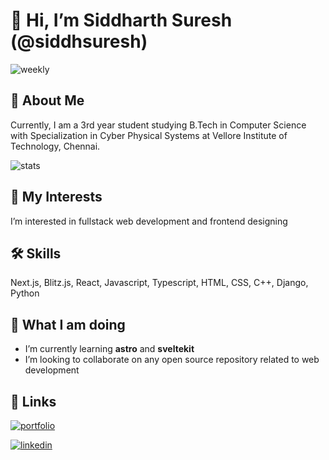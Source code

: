 # 👋 Hi, I’m Siddharth Suresh (@siddhsuresh)

![weekly](https://github-readme-streak-stats.herokuapp.com/?user=siddhsuresh&theme=blueberry)

## 🚀 About Me
Currently, I am a 3rd year student studying B.Tech in Computer Science with Specialization in Cyber Physical Systems at Vellore Institute of Technology, Chennai. 

![stats](https://github-readme-stats.vercel.app/api?username=siddhsuresh&theme=gotham&show_icons=true)

## 👀 My Interests
I’m interested in fullstack web development and frontend designing
## 🛠 Skills
Next.js, Blitz.js, React, Javascript, Typescript, HTML, CSS, C++, Django, Python
## 🌱 What I am doing
- I’m currently learning **astro** and **sveltekit**
- I’m looking to collaborate on any open source repository related to web development

## 🔗 Links
[![portfolio](https://img.shields.io/badge/my_portfolio-000?style=for-the-badge&logo=ko-fi&logoColor=white)](https://siddharthsuresh.vercel.app/)

[![linkedin](https://img.shields.io/badge/linkedin-0A66C2?style=for-the-badge&logo=linkedin&logoColor=white)](https://www.linkedin.com/in/siddharth-sureshn/)

<!---
siddhsuresh/siddhsuresh is a ✨ special ✨ repository because its `README.md` (this file) appears on your GitHub profile.
You can click the Preview link to take a look at your changes.
--->
